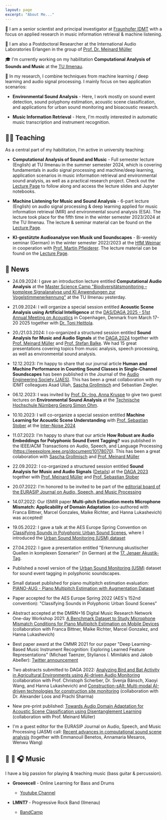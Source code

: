 ```yaml
---
layout: page
excerpt: "About Me..."
---
```


💼 I am a senior scientist and principal investigator at [Fraunhofer IDMT](https://www.idmt.fraunhofer.de/) with a focus on applied research in music information retrieval & machine listening.

💼 I am also a Postdoctoral Researcher at the International Audio Laboratories Erlangen in the group of [Prof. Dr. Meinard Müller](https://www.audiolabs-erlangen.de/fau/professor/mueller)

🎓 I'm currently working on my habilitation **Computational Analysis of Sounds and Music** at the [TU Ilmenau](https://www.tu-ilmenau.de).

🔬 In my research, I combine techniques from machine learning / deep learning and audio signal processing. I mainly focus on two application scenarios:
  
  - **Environmental Sound Analysis** - Here, I work mostly on sound event detection, sound polyphony estimation, acoustic scene classification, and applications for urban sound monitoring and bioacoustic research.
  
  - **Music Information Retrieval** - Here, I'm mostly interested in automatic music transcription and instrument recognition.

## 👨‍🏫 Teaching

As a central part of my habilitation, I'm active in university teaching:

  - **Computational Analysis of Sound and Music** - Full semester lecture (English) at TU Ilmenau in the summer semester 2024, which is covering fundamentals in audio signal processing and machine/deep learning, application scenarios in music information retrieval and environmental sound analysis, as well as a practical research project. Check out the [Lecture Page](https://machinelistening.github.io/casm/) to follow along and access the lecture slides and Jupyter notebooks.

  - **Machine Listening for Music and Sound Analysis** - 6-part lecture (English) on audio signal processing & deep learning applied for music information retrieval (MIR) and environmental sound analysis (ESA). The lecture took place for the fifth time in the winter semester 2023/2024 at the TU Ilmenau. The lecture & seminar material can be found on the [Lecture Page](https://machinelistening.github.io/).

  - **KI-gestützte Audioanalyse von Musik und Soundscapes** - Bi-weekly seminar (German) in the winter semester 2022/2023 at the [HfM Weimar](https://www.hfm-weimar.de) in cooperation with [Prof. Martin Pfleiderer](https://www.hfm-weimar.de/institut-fuer-musikwissenschaft-weimar-jena/lehrende/professorinnen). The lecture material can be found on the [Lecture Page](https://machinelistening.github.io/).

## 🔔 News

- 24.09.2024: I gave an introduction lecture entitled **Computational Audio Analysis** at the [Master Science Camp "Biodiversitätsmonitoring – komplexe Signalanalyse und KI Anwendungen zur Vogelstimmenerkennung"](https://www.tu-ilmenau.de/studium/im-studium/schluesselkompetenzen/allianz-thuering-science-camps) at the TU Ilmenau yesterday. 

- 21.09.2024: I will organize a special session entitled **Acoustic Scene Analysis using Artificial Intelligence** at the [DAS/DAGA 2025 - 51st Annual Meeting on Acoustics](https://www.das-daga2025.eu/) in Copenhagen, Denmark from March 17-20 2025 together with [Dr. Toni Heittola](https://homepages.tuni.fi/toni.heittola/). 

- 20./21.03.2024: I co-organized a structured session entitled **Sound Analysis for Music and Audio Signals** at the [DAGA 2024](https://www.daga2024.de/) together with [Prof. Meinard Müller](https://www.audiolabs-erlangen.de/fau/professor/mueller) and [Prof. Stefan Balke](https://stefan.balke.at/). We had 15 great presentations covering topics from music analysis, speech processing, as well as environmental sound analysis.

- 12.12.2023: I'm happy to share that our journal article **Human and Machine Performance in Counting Sound Classes in Single-Channel Soundscapes** has been published in the Journal of the [Audio Engineering Society (JAES)](https://www.aes.org/e-lib/browse.cfm?elib=22348). This has been a great collaboration with my IDMT colleagues Asad Ullah, [Sascha Grollmisch](https://www.linkedin.com/in/sascha-grollmisch-533345119) and Sebastian Ziegler.
   
- 06.12.2023: I was invited by [Prof. Dr.-Ing. Anna Kruspe](https://www.th-nuernberg.de/person/kruspe-anna/) to give two guest lectures on **Environmental Sound Analysis** at the [Technische Hochschule Nürnberg Georg Simon Ohm](https://www.th-nuernberg.de/).

- 10.10.2023: I will co-organize a special session entitled **Machine Learning for Acoustic Scene Understanding** with [Prof. Sebastian Stober](https://sebastianstober.de/) at the [Inter-Noise 2024](https://internoise2024.org/)

- 11.07.2023: I'm happy to share that our article **How Robust are Audio Embeddings for Polyphonic Sound Event Tagging?** was published in the IEEE/ACM Transactions on Audio, Speech, and Language Processing (https://ieeexplore.ieee.org/document/10178070). This has been a great colaboration with [Sascha Grollmisch](https://www.idmt.fraunhofer.de/en/institute/doctorands/grollmisch.html) and [Prof. Meinard Müller](https://www.audiolabs-erlangen.de/fau/professor/mueller)

- 22.09.2022: I co-organized a structured session entitled **Sound Analysis for Music and Audio Signals** ([Details](https://www.daga2023.de/programm/vortraege-und-poster)) at the [DAGA 2023](https://www.daga2023.de/) together with [Prof. Meinard Müller](https://www.audiolabs-erlangen.de/fau/professor/mueller) and [Prof. Sebastian Stober](https://www.ovgu.de/stober-path-2,9459,14965,15772,15774.html)

- 20.07.2022: I'm honored to be invited to be part of the [editorial board of the EURASIP Journal on Audio, Speech, and Music Processing](https://asmp-eurasipjournals.springeropen.com/about/editorial-board)

- 14.07.2022: Our ISMIR paper **Multi-pitch Estimation meets Microphone Mismatch: Applicability of Domain Adaptation** (co-authored with Franca Bittner, Marcel Gonzales, Maike Richter, and Hanna Lukashevich) was accepted!

- 19.05.2022: I gave a talk at the AES Europe Spring Convention on [Classifying Sounds in Polyphonic Urban Sound Scenes](https://aeseuropespring2022.sched.com/event/10BX8/classifying-sounds-in-polyphonic-urban-sound-scenes-stream-b), where I introduced the [Urban Sound Monitoring (USM) dataset](https://github.com/jakobabesser/usm)

- 27.04.2022: I gave a presentation entitled "Erkennung akustischer Quellen in komplexen Szenarien" (in German) at the [17. Jenaer Akustik-Tag](https://www.eah-jena.de/mb/studium/laborbereiche/akustik/jenaer-akustiktag).

- Published a novel version of the [Urban Sound Monitoring (USM)](https://github.com/jakobabesser/USM) dataset for sound event tagging in polyphonic soundscapes.

- Small dataset published for piano multipitch estimation evaluation: [PIANO-AUG - Piano Multipitch Estimation with Augmentation Dataset](https://zenodo.org/record/6327395#.YjhzqPXMK3If)

- Paper accepted for the AES Europe Spring 2022 (AES's 152nd convention): "Classifying Sounds in Polyphonic Urban Sound Scenes"

- Abstract accepted at the DMRN+16 Digital Music Research Network One-day Workshop 2021: [A Benchmark Dataset to Study Microphone Mismatch Conditions for Piano Multipitch Estimation on Mobile Devices](Abesser_2022_DMRN.pdf) (collaboration with Franca Bittner, Maike Richter, Marcel Gonzalez, and Hanna Lukashevich)

- Best paper award at the CMMR 2021 for our paper "Deep Learning-Based Music Instrument Recognition: Exploring Learned Feature Representations" (Michael Taenzer, Stylianos I. Mimilakis and Jakob Abeßer): [Twitter announcement](https://mobile.twitter.com/cmmr_2021/status/1461524710110334978)

- Two abstracts submitted to DAGA 2022: [Analyzing Bird and Bat Activity in Agricultural Environments using AI-driven Audio Monitoring](Abesser_2022_DAGA_1.pdf) (collaboration with Prof. Christoph Scherber, Dr. Svenja Bänsch, Xiaoyi Wang, and Hanna Lukashevich) and [Construction-sAIt: Multi-modal AI-driven technologies for construction site monitoring](Abesser_2022_DAGA_2.pdf) (collaboration with Dr. Alexander Loos and Prachi Sharma) 

- New pre-print published: [Towards Audio Domain Adaptation for Acoustic Scene Classification using Disentanglement Learning](https://arxiv.org/abs/2110.13586) (collaboration with Prof. Meinard Müller)

- I'm a guest editor for the EURASIP Journal on Audio, Speech, and Music Processing (JASM) call: [Recent advances in computational sound scene analysis](https://asmp-eurasipjournals.springeropen.com/ssoundscene) (together with Emmanouil Benetos, Annamaria Mesaros, Wenwu Wang)

## 🎸 🥁 🎧 Music

I have a big passion for playing & teaching music (bass guitar & percussion).

- **Groovecell** - Online Learning for Bass and Drums 
   - [Youtube Channel](https://www.youtube.com/channel/UCG_MYElsQmKc4AJ7ounTKmA)

- **LMNT7** - Progressive Rock Band (Ilmenau)
   - [BandCamp](https://lmnt7.bandcamp.com/)
   

